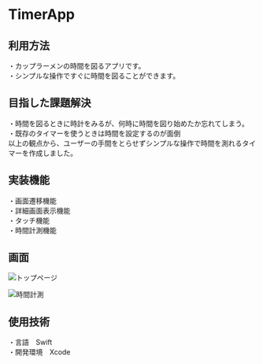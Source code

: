 # TimerApp

## 利用方法
・カップラーメンの時間を図るアプリです。  
・シンプルな操作ですぐに時間を図ることができます。

## 目指した課題解決
・時間を図るときに時計をみるが、何時に時間を図り始めたか忘れてしまう。  
・既存のタイマーを使うときは時間を設定するのが面倒  
以上の観点から、ユーザーの手間をとらせずシンプルな操作で時間を測れるタイマーを作成しました。

## 実装機能
・画面遷移機能  
・詳細画面表示機能  
・タッチ機能  
・時間計測機能

## 画面
![トップページ](https://i.gyazo.com/c18be4eaf0401325b8ef7b76f8927455.png)  

![時間計測](https://i.gyazo.com/53ad787d1c257583ed65607ecca7fe5b.png)


## 使用技術
・言語　Swift  
・開発環境　Xcode

##



